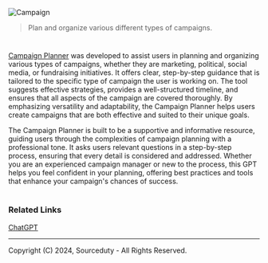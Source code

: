 ![Campaign](https://github.com/user-attachments/assets/072a320c-0c74-4f27-b1c6-6b84c5013c8c)

> Plan and organize various different types of campaigns.

#

[Campaign Planner](https://chatgpt.com/g/g-108wQFPIu-campaign-planner) was developed to assist users in planning and organizing various types of campaigns, whether they are marketing, political, social media, or fundraising initiatives. It offers clear, step-by-step guidance that is tailored to the specific type of campaign the user is working on. The tool suggests effective strategies, provides a well-structured timeline, and ensures that all aspects of the campaign are covered thoroughly. By emphasizing versatility and adaptability, the Campaign Planner helps users create campaigns that are both effective and suited to their unique goals.

The Campaign Planner is built to be a supportive and informative resource, guiding users through the complexities of campaign planning with a professional tone. It asks users relevant questions in a step-by-step process, ensuring that every detail is considered and addressed. Whether you are an experienced campaign manager or new to the process, this GPT helps you feel confident in your planning, offering best practices and tools that enhance your campaign's chances of success.

#
### Related Links

[ChatGPT](https://github.com/sourceduty/ChatGPT)

***
Copyright (C) 2024, Sourceduty - All Rights Reserved.
